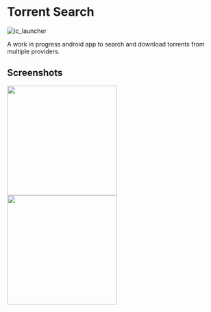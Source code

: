 # Torrent Search

![ic_launcher](https://github.com/user-attachments/assets/86bcb95c-c8b3-46c5-ad91-9b6785b024a9)

A work in progress android app to search and download torrents from multiple providers.

## Screenshots

<img width="256" src="https://github.com/user-attachments/assets/ccfdf7ba-0b2d-4a85-a080-6b007afde192">
<img width="256" src="https://github.com/user-attachments/assets/5383f92d-4cd3-43d3-b78d-8544976891f0">
